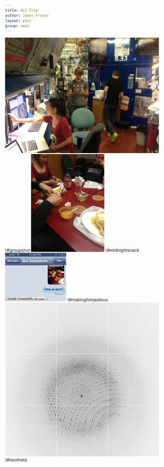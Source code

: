```yaml
---
title: ALS Trip
author: James Fraser
layout: post
group: news
---
```

<img src="/static/img/news/als-group.jpg" alt="group" class="img-fluid">
\#groupshot

<img src="/static/img/news/als-snack.jpg" alt="snack" class="img-fluid">
\#midnightsnack

<img src="/static/img/news/als-avi.png" alt="avi" class="img-fluid">
\#makinghimjealous

<img src="/static/img/news/als-two-theta.jpg" alt="avi" class="img-fluid">
\#twotheta
